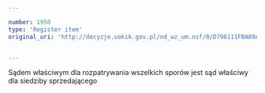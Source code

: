 ```yaml
---

number: 1950
type: 'Register item'
original_uri: 'http://decyzje.uokik.gov.pl/nd_wz_um.nsf/0/D796111FBA89A40BC125772E003D3892?OpenDocument'


---
```


Sądem właściwym dla rozpatrywania wszelkich sporów jest sąd właściwy dla siedziby sprzedającego
